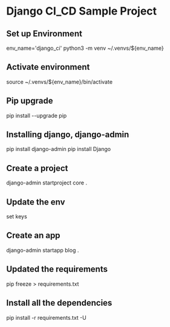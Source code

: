 # Django CI_CD Sample Project


## Set up Environment
env_name='django_ci'
python3 -m venv ~/.venvs/${env_name}     

## Activate environment
source ~/.venvs/${env_name}/bin/activate

## Pip upgrade
pip install --upgrade pip

## Installing django, django-admin
pip install django-admin
pip install Django

## Create a project
django-admin startproject core .
## Update the env 
set keys

## Create an app
django-admin startapp blog .
## Updated the requirements 
pip freeze > requirements.txt

## Install all the dependencies
pip install -r requirements.txt -U



